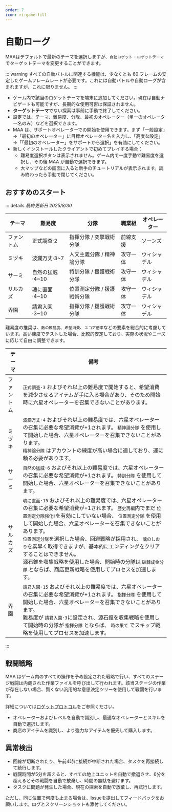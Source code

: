 ```yaml
---
order: 7
icon: ri:game-fill
---
```


# 自動ローグ

MAAはデフォルトで最新のテーマを選択しますが、`自動ロゲット` - `ロゲットテーマ`でターゲットテーマを変更することができます。

::: warning
すべての自動バトルに関連する機能は、少なくとも 60 フレームの安定したゲームフレームレートが必要です。これには自動バトルや自動ローグが含まれますが、これに限りません。
:::

- ゲーム内で該当のロゲットテーマを端末に追加してください。現在は自動ナビゲートも可能ですが、長期的な使用可否は保証されません。
- **ターゲットテーマ**でない探索は事前に手動で終了してください。
- 設定では、テーマ、難易度、分隊、最初のオペレーター（単一のオペレーター名のみ）などを選択できます。
- MAA は、サポートオペレーターでの開始を使用できます。まず「一般設定」→「最初のオペレーター」に目標オペレーター名を入力し、「高度な設定」→「「最初のオペレーター」をサポートから選択」を有効にしてください。
- 新しくインストールしたクライアントで初めてプレイする場合：
  - 難易度選択ボタンは表示されません。ゲーム内で一度手動で難易度を選択し、その後 MAA が自動で選択できます。
  - 大マップなどの画面に入ると新手のチュートリアルが表示されます。読み終わったら手動で閉じてください。

## おすすめのスタート

::: details _最終更新日 2025/8/30_

| テーマ   | 難易度          | 分隊                        | 職業組   | オペレーター     |
| ------- | ------------- | --------------------------- | -------- | -------- |
| ファントム | 正式調査·2    | 指揮分隊 / 突撃戦術分隊     | 前線支援 | ソーンズ     |
| ミヅキ   | 波瀾万丈·3~7  | 人文主義分隊 / 精神論分隊 | 攻守一体 | ウィシャデル |
| サーミ   | 自然の猛威·4~10 | 特訓分隊 / 援護戦術分隊     | 攻守一体 | ウィシャデル |
| サルカズ | 魂に直面·4~10 | 位置測定分隊 / 援護戦術分隊 | 攻守一体 | ウィシャデル |
| 界園   | 請君入園·3~10 | 指揮分隊 / 援護戦術分隊     | 攻守一体 | ウィシャデル |

難易度の推奨は、`敵の難易度`、`希望消費`、`スコア倍率`などの要素を総合的に考慮しています。高い練度でテストした場合、比較的安定しており、実際の状況やニーズに応じて自由に調整できます。

| テーマ   | 備考                                                                                                                                                                                                                                                                                                                      |
| ---------- | ------------------------------------------------------------------------------------------------------------------------------------------------------------------------------------------------------------------------------------------------------------------------------------------------------------------------- |
| ファントム | `正式調査·3` およびそれ以上の難易度で開始すると、希望消費を減少させるアイテムが手に入る場合があり、そのため開始時に六星オペレーターを召集できないことがあります。                                                                                                                                                                                                                                                   |
| ミヅキ   | `波瀾万丈·4` およびそれ以上の難易度では、六星オペレーターの召集に必要な希望消費が+1されます。 `精神論分隊` を使用して開始した場合、六星オペレーターを召集できないことがあります。<br>`精神論分隊` はアカウントの練度が高い場合に適しており、運に頼る必要があります。                                                                                                                                                       |
| サーミ   | `自然の猛威·6` およびそれ以上の難易度では、六星オペレーターの召集に必要な希望消費が+1されます。 `特訓分隊` を使用して開始した場合、六星オペレーターを召集できないことがあります。                                                                                                                                                                                                                                 |
| サルカズ | `魂に直面·15` およびそれ以上の難易度では、六星オペレーターの召集に必要な希望消費が+1されます。 `歴史再編`内でまだ `位置測定分隊強化Ⅱ`を有効にしていない場合、 `位置測定分隊` を使用して開始した場合、六星オペレーターを召集できないことがあります。<br> `位置測定分隊`を選択した場合、回避戦略が採用され、 `魂のしおり`を素早く取得できますが、基本的にエンディングをクリアすることはできません。<br>源石錐を収集戦略を使用した場合、開始時の分隊は  `破棘成金分隊` とならば、商店更新戦略を使用してプロセスを加速します。 |
| 界園   | `請君入園·15` およびそれ以上の難易度では、六星オペレーターの召集に必要な希望消費が+1されます。 `指揮分隊` を使用して開始した場合、六星オペレーターを召集できないことがあります。<br>難易度が `請君入園·3`に設定され、源石錐を収集戦略を使用して開始時の分隊が `指揮分隊` とならば、 `時の果て` でスキップ戦略を使用してプロセスを加速します。                                                                                                               |

:::

## 戦闘戦略

MAA はゲーム内のすべての操作を予め設定された戦略で行い、すべてのステージ戦闘は内蔵された作業ファイルを呼び出して行われます。該当ステージの作業が存在しない場合、賢くない汎用的な意思決定ツリーを使用して戦闘を行います。

詳細については[ロゲットプロトコル](../../protocol/integrated-strategy-schema.md)をご参照ください。

- オペレーターおよびレベルを自動で識別し、最適なオペレーターとスキルを自動で選択します。
- 商店のアイテムを識別し、より強力なアイテムを優先して購入します。

## 異常検出

- 回線が切断されたり、午前4時に接続が中断された場合、タスクを再接続して続行します。
- 戦闘時間が5分を超えると、すべての地上ユニットを自動で撤退させ、6分を超えるとその戦闘を自動で放棄し、時間の無駄を避けます。
- タスクに問題が発生した場合、現在の探索を自動で放棄し、再試行します。

ただし、同じ位置で何度も止まる場合は、Issueを提出してフィードバックをお願いします。ログとスクリーンショットも添付してください。
